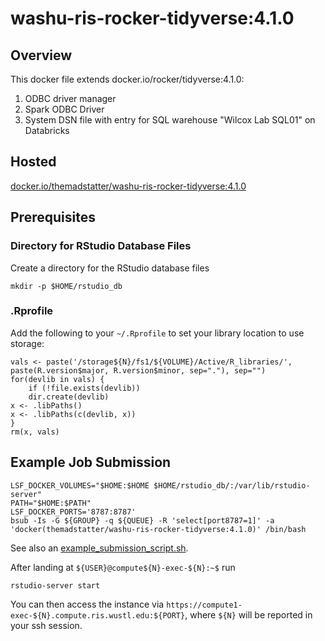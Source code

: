 # washu-ris-rocker-tidyverse:4.1.0

## Overview

This docker file extends docker.io/rocker/tidyverse:4.1.0:

1. ODBC driver manager
2. Spark ODBC Driver
3. System DSN file with entry for SQL warehouse "Wilcox Lab SQL01" on Databricks

## Hosted

[docker.io/themadstatter/washu-ris-rocker-tidyverse:4.1.0](https://hub.docker.com/repository/docker/themadstatter/washu-ris-rocker-tidyverse/general)

## Prerequisites

### Directory for RStudio Database Files

Create a directory for the RStudio database files

```
mkdir -p $HOME/rstudio_db
```

### .Rprofile

Add the following to your `~/.Rprofile` to set your library location to use storage:

```
vals <- paste('/storage${N}/fs1/${VOLUME}/Active/R_libraries/', paste(R.version$major, R.version$minor, sep="."), sep="")
for(devlib in vals) {
    if (!file.exists(devlib))
    dir.create(devlib)
x <- .libPaths()
x <- .libPaths(c(devlib, x))
}
rm(x, vals)
```

## Example Job Submission

```
LSF_DOCKER_VOLUMES="$HOME:$HOME $HOME/rstudio_db/:/var/lib/rstudio-server"
PATH="$HOME:$PATH"
LSF_DOCKER_PORTS='8787:8787' 
bsub -Is -G ${GROUP} -q ${QUEUE} -R 'select[port8787=1]' -a 'docker(themadstatter/washu-ris-rocker-tidyverse:4.1.0)' /bin/bash
```

See also an [example_submission_script.sh](example_submission_script.sh).

After landing at `${USER}@compute${N}-exec-${N}:~$` run

```
rstudio-server start
```

You can then access the instance via `https://compute1-exec-${N}.compute.ris.wustl.edu:${PORT}`, where `${N}` will be reported in your ssh session.
